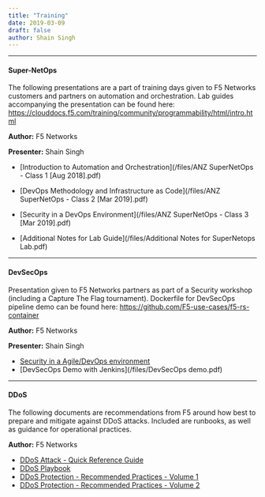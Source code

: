 ```yaml
---
title: "Training"
date: 2019-03-09
draft: false
author: Shain Singh
---
```


<hr />

#### Super-NetOps

The following presentations are a part of training days given to F5 Networks customers and partners
on automation and orchestration. Lab guides accompanying the presentation can be found here: https://clouddocs.f5.com/training/community/programmability/html/intro.html

**Author:** F5 Networks

**Presenter:** Shain Singh

 - [Introduction to Automation and Orchestration](/files/ANZ SuperNetOps - Class 1 \[Aug 2018\].pdf)

 - [DevOps Methodology and Infrastructure as Code](/files/ANZ SuperNetOps - Class 2 \[Mar 2019\].pdf)

 - [Security in a DevOps Environment](/files/ANZ SuperNetOps - Class 3 \[Mar 2019\].pdf)

 - [Additional Notes for Lab Guide](/files/Additional Notes for SuperNetops Lab.pdf)

<hr  />

#### DevSecOps

Presentation given to F5 Networks partners as part of a Security workshop (including a Capture The Flag tournament).
Dockerfile for DevSecOps pipeline demo can be found here: https://github.com/F5-use-cases/f5-rs-container

**Author:** F5 Networks

**Presenter:** Shain Singh

- [Security in a Agile/DevOps environment](/files/DevSecOps.pdf)
- [DevSecOps Demo with Jenkins](/files/DevSecOps demo.pdf)

<hr />

#### DDoS

The following documents are recommendations from F5 around how best to prepare and mitigate against DDoS attacks.
Included are runbooks, as well as guidance for operational practices.

**Author:** F5 Networks

- [DDoS Attack - Quick Reference Guide](/files/F5_DDoS-Attack-Quick-Reference-Sheets_form_Final.pdf)
- [DDoS Playbook](/files/DDoS-Playbook_Final.pdf)
- [DDoS Protection - Recommended Practices - Volume 1](/files/f5-ddos-protection-recommended-practices-volume-1.pdf)
- [DDoS Protection - Recommended Practices - Volume 2](/files/RA-DDoS-Recommended-Practices-vol-2.pdf)
